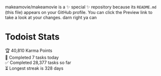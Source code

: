 makeamovie/makeamovie is a ✨ special ✨ repository because its `README.md` (this file) appears on your GitHub profile.
You can click the Preview link to take a look at your changes. darn right ya can

# Todoist Stats

<!-- TODO-IST:START -->
🏆  40,810 Karma Points           
🌸  Completed 7 tasks today           
✅  Completed 28,377 tasks so far           
⏳  Longest streak is 328 days
<!-- TODO-IST:END -->